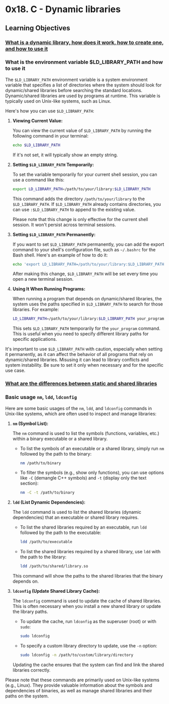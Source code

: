 # 0x18. C - Dynamic libraries
## Learning Objectives
### [What is a dynamic library, how does it work, how to create one, and how to use it](https://github.com/aglago/Sofware-Engineering/tree/master/0x02.%20Low-level%20programming%20%26%20Algorithm/Hatching%20out/0x09.%20C%20-%20Static%20libraries)
### What is the environment variable $LD_LIBRARY_PATH and how to use it
The `$LD_LIBRARY_PATH` environment variable is a system environment variable that specifies a list of directories where the system should look for dynamic/shared libraries before searching the standard locations. Dynamic/shared libraries are used by programs at runtime. This variable is typically used on Unix-like systems, such as Linux.

Here's how you can use `$LD_LIBRARY_PATH`:

1. **Viewing Current Value:**
   
   You can view the current value of `$LD_LIBRARY_PATH` by running the following command in your terminal:

   ```bash
   echo $LD_LIBRARY_PATH
   ```

   If it's not set, it will typically show an empty string.

2. **Setting `$LD_LIBRARY_PATH` Temporarily:**

   To set the variable temporarily for your current shell session, you can use a command like this:

   ```bash
   export LD_LIBRARY_PATH=/path/to/your/library:$LD_LIBRARY_PATH
   ```

   This command adds the directory `/path/to/your/library` to the `$LD_LIBRARY_PATH`. If `$LD_LIBRARY_PATH` already contains directories, you can use `:$LD_LIBRARY_PATH` to append to the existing value.

   Please note that this change is only effective for the current shell session. It won't persist across terminal sessions.

3. **Setting `$LD_LIBRARY_PATH` Permanently:**

   If you want to set `$LD_LIBRARY_PATH` permanently, you can add the export command to your shell's configuration file, such as `~/.bashrc` for the Bash shell. Here's an example of how to do it:

   ```bash
   echo 'export LD_LIBRARY_PATH=/path/to/your/library:$LD_LIBRARY_PATH' >> ~/.bashrc
   ```

   After making this change, `$LD_LIBRARY_PATH` will be set every time you open a new terminal session.

4. **Using It When Running Programs:**

   When running a program that depends on dynamic/shared libraries, the system uses the paths specified in `$LD_LIBRARY_PATH` to search for those libraries. For example:

   ```bash
   LD_LIBRARY_PATH=/path/to/your/library:$LD_LIBRARY_PATH your_program
   ```

   This sets `$LD_LIBRARY_PATH` temporarily for the `your_program` command. This is useful when you need to specify different library paths for specific applications.

It's important to use `$LD_LIBRARY_PATH` with caution, especially when setting it permanently, as it can affect the behavior of all programs that rely on dynamic/shared libraries. Misusing it can lead to library conflicts and system instability. Be sure to set it only when necessary and for the specific use case.

### [What are the differences between static and shared libraries](https://github.com/aglago/Sofware-Engineering/tree/master/0x02.%20Low-level%20programming%20%26%20Algorithm/Hatching%20out/0x09.%20C%20-%20Static%20libraries)

### Basic usage `nm`, `ldd`, `ldconfig`
Here are some basic usages of the `nm`, `ldd`, and `ldconfig` commands in Unix-like systems, which are often used to inspect and manage libraries:

1. **`nm` (Symbol List):**

   The `nm` command is used to list the symbols (functions, variables, etc.) within a binary executable or a shared library.

   - To list the symbols of an executable or a shared library, simply run `nm` followed by the path to the binary:

     ```bash
     nm /path/to/binary
     ```

   - To filter the symbols (e.g., show only functions), you can use options like `-C` (demangle C++ symbols) and `-t` (display only the text section):

     ```bash
     nm -C -t /path/to/binary
     ```

2. **`ldd` (List Dynamic Dependencies):**

   The `ldd` command is used to list the shared libraries (dynamic dependencies) that an executable or shared library requires.

   - To list the shared libraries required by an executable, run `ldd` followed by the path to the executable:

     ```bash
     ldd /path/to/executable
     ```

   - To list the shared libraries required by a shared library, use `ldd` with the path to the library:

     ```bash
     ldd /path/to/shared/library.so
     ```

   This command will show the paths to the shared libraries that the binary depends on.

3. **`ldconfig` (Update Shared Library Cache):**

   The `ldconfig` command is used to update the cache of shared libraries. This is often necessary when you install a new shared library or update the library paths.

   - To update the cache, run `ldconfig` as the superuser (root) or with `sudo`:

     ```bash
     sudo ldconfig
     ```

   - To specify a custom library directory to update, use the `-n` option:

     ```bash
     sudo ldconfig -n /path/to/custom/library/directory
     ```

   Updating the cache ensures that the system can find and link the shared libraries correctly.

Please note that these commands are primarily used on Unix-like systems (e.g., Linux). They provide valuable information about the symbols and dependencies of binaries, as well as manage shared libraries and their paths on the system.

